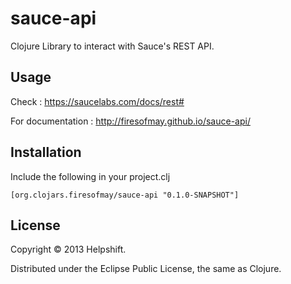 # sauce-api

Clojure Library to interact with Sauce's REST API.

## Usage
Check :
https://saucelabs.com/docs/rest#

For documentation :
http://firesofmay.github.io/sauce-api/

## Installation
Include the following in your project.clj

    [org.clojars.firesofmay/sauce-api "0.1.0-SNAPSHOT"]

## License

Copyright © 2013 Helpshift.

Distributed under the Eclipse Public License, the same as Clojure.
